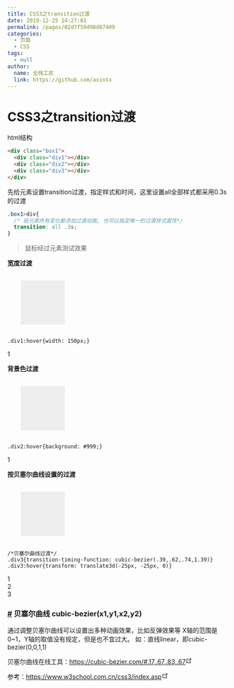 ```yaml
---
title: CSS3之transition过渡
date: 2019-12-25 14:27:01
permalink: /pages/02d7f59d98d87409
categories: 
  - 页面
  - CSS
tags: 
  - null
author: 
  name: 全栈工匠
  link: https://github.com/axintx
---
```

# CSS3之transition过渡

html结构
```html
<div class="box1">  
  <div class="div1"></div>
  <div class="div2"></div>
  <div class="div3"></div>
</div>
```
先给元素设置transition过渡，指定样式和时间，这里设置all全部样式都采用0.3s的过渡
```css
.box1>div{
  /* 给元素所有变化都添加过渡动画, 也可以指定唯一的过渡样式属性*/
  transition: all .3s;
}
```

> 鼠标经过元素测试效果

<div class="box1">
  <b>宽度过渡</b>
  <div class="div1"></div>

  <div class="language-css line-numbers-mode"><pre class="language-css"><code><span class="token selector">.div1:hover</span><span class="token punctuation">{</span><span class="token property">width</span><span class="token punctuation">:</span> 150px<span class="token punctuation">;</span><span class="token punctuation">}</span>
</code></pre> <div class="line-numbers-wrapper"><span class="line-number">1</span><br></div></div>

  <b>背景色过渡</b>
  <div class="div2"></div>
  <div class="language-css line-numbers-mode"><pre class="language-css"><code><span class="token selector">.div2:hover</span><span class="token punctuation">{</span><span class="token property">background</span><span class="token punctuation">:</span> #999<span class="token punctuation">;</span><span class="token punctuation">}</span>
</code></pre> <div class="line-numbers-wrapper"><span class="line-number">1</span><br></div></div>


  <b>按贝塞尔曲线设置的过渡</b>
  <div class="div3"></div>
  <div class="language-css line-numbers-mode"><pre class="language-css"><code><span class="token comment">/*贝塞尔曲线过渡*/</span>
<span class="token selector">.div3</span><span class="token punctuation">{</span><span class="token property">transition-timing-function</span><span class="token punctuation">:</span> <span class="token function">cubic-bezier</span><span class="token punctuation">(</span>.39<span class="token punctuation">,</span>.62<span class="token punctuation">,</span>.74<span class="token punctuation">,</span>1.39<span class="token punctuation">)</span><span class="token punctuation">}</span>
<span class="token selector">.div3:hover</span><span class="token punctuation">{</span><span class="token property">transform</span><span class="token punctuation">:</span> <span class="token function">translate3d</span><span class="token punctuation">(</span>-25px<span class="token punctuation">,</span> -25px<span class="token punctuation">,</span> 0<span class="token punctuation">)</span><span class="token punctuation">}</span>
</code></pre> <div class="line-numbers-wrapper"><span class="line-number">1</span><br><span class="line-number">2</span><br><span class="line-number">3</span><br></div></div>

<h3 id="贝塞尔曲线-cubic-bezier-x1-y1-x2-y2"><a href="#贝塞尔曲线-cubic-bezier-x1-y1-x2-y2" class="header-anchor">#</a> 贝塞尔曲线 cubic-bezier(x1,y1,x2,y2)</h3><p>通过调整贝塞尔曲线可以设置出多种动画效果，比如反弹效果等
X轴的范围是0~1，Y轴的取值没有规定，但是也不宜过大。
如：直线linear，即cubic-bezier(0,0,1,1)</p><p>贝塞尔曲线在线工具：<a href="https://cubic-bezier.com/#.17,.67,.83,.67" target="_blank" rel="noopener noreferrer">https://cubic-bezier.com/#.17,.67,.83,.67<svg xmlns="http://www.w3.org/2000/svg" aria-hidden="true" x="0px" y="0px" viewBox="0 0 100 100" width="15" height="15" class="icon outbound"><path fill="currentColor" d="M18.8,85.1h56l0,0c2.2,0,4-1.8,4-4v-32h-8v28h-48v-48h28v-8h-32l0,0c-2.2,0-4,1.8-4,4v56C14.8,83.3,16.6,85.1,18.8,85.1z"></path> <polygon fill="currentColor" points="45.7,48.7 51.3,54.3 77.2,28.5 77.2,37.2 85.2,37.2 85.2,14.9 62.8,14.9 62.8,22.9 71.5,22.9"></polygon></svg></a></p>

</div>


<style>
  /*
  css3参考
  https://www.w3school.com.cn/css3/index.asp
  */

  .box1 .div1,.box1 .div2,.box1 .div3{width: 100px;height: 100px; margin: 30px;background: #eee;
    /* 所有变化添加过渡动画, 也可以指定唯一改变的属性，*/
    transition: all .3s;  
    /* 前缀：
    -moz-
    -webkit-
    -0-
    */
  }

  .div1:hover{width: 150px;}
  .div2:hover{background: #999;}

  .div3{
    /**
    贝塞尔曲线 cubic-bezier(x1,y1,x2,y2)

    通过调整贝塞尔曲线可以设置出多种动画效果，比如反弹效果等
    X轴的范围是0~1，Y轴的取值没有规定，但是也不宜过大
    直线：linear，即cubic-bezier(0,0,1,1)
    
    贝塞尔曲线在线工具：https://cubic-bezier.com/#.17,.67,.83,.67
      */
    transition-timing-function: cubic-bezier(0,1.36,.83,1.41)
  }
  .div3:hover{ width: 150px; height: 150px;background: yellow;
    /* 3d转换 */
    transform: translate3d(-25px, -25px, 0)
  }
</style>

<p>参考：<a href="https://www.w3school.com.cn/css3/index.asp" target="_blank" rel="noopener noreferrer">https://www.w3school.com.cn/css3/index.asp<svg xmlns="http://www.w3.org/2000/svg" aria-hidden="true" x="0px" y="0px" viewBox="0 0 100 100" width="15" height="15" class="icon outbound"><path fill="currentColor" d="M18.8,85.1h56l0,0c2.2,0,4-1.8,4-4v-32h-8v28h-48v-48h28v-8h-32l0,0c-2.2,0-4,1.8-4,4v56C14.8,83.3,16.6,85.1,18.8,85.1z"></path> <polygon fill="currentColor" points="45.7,48.7 51.3,54.3 77.2,28.5 77.2,37.2 85.2,37.2 85.2,14.9 62.8,14.9 62.8,22.9 71.5,22.9"></polygon></svg></a></p>